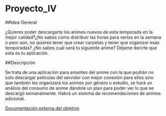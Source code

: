 # Proyecto_IV

##Idea General

¿Quieres poder descargarte los animes nuevos de esta temporada en la mejor calidad?¿No sabes como distribuir las horas para verlos en la semana o peor aún, no quieres tener que crear carpetas y tener que organizar esas temporadas? ¿No sabes cuál será tu siguiente anime? Déjame decirte que esta es tu aplicación. 

##Descripción

Se trata de una aplicación para amantes del anime con la que podrán no solo descargar películas del servidor con mejor conexión para ellos sino que también les organizará los animes por género o estudio, se hará un análisis del consumo de anime dándole un plan para poder ver lo que se descargó semanalmente. Habrá un sistema de recomendaciones de animes adicional.


[Documentación externa del objetivo](docs/)